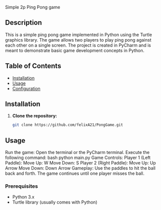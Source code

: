 Simple 2p Ping Pong game

## Description
This is a simple ping pong game implemented in Python using the Turtle graphics library. The game allows two players to play ping pong against each other on a single screen. 
The project is created in PyCharm and is meant to demonstrate basic game development concepts in Python.


## Table of Contents
- [Installation](#installation)
- [Usage](#usage)
- [Configuration](#configuration)


## Installation
1. **Clone the repository:**
   ```bash
   git clone https://github.com/felixA21/PongGame.git

## Usage
Run the game:
Open the terminal or the PyCharm terminal.
Execute the following command:
bash
python main.py
Game Controls:
Player 1 (Left Paddle):
Move Up: W
Move Down: S
Player 2 (Right Paddle):
Move Up: Up Arrow
Move Down: Down Arrow
Gameplay:
Use the paddles to hit the ball back and forth.
The game continues until one player misses the ball.

### Prerequisites
- Python 3.x
- Turtle library (usually comes with Python)
